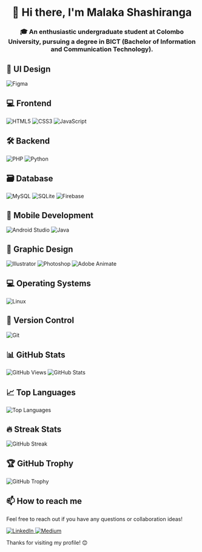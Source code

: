 <h1 align="center">👋 Hi there, I'm Malaka Shashiranga</h1>
<h3 align="center">🎓 An enthusiastic undergraduate student at Colombo University, pursuing a degree in BICT (Bachelor of Information and Communication Technology).</h3>

## 🎨 UI Design
<p align="left"> 
  <img src="https://img.shields.io/badge/Figma-F24E1E?style=for-the-badge&logo=figma&logoColor=white" alt="Figma" />
</p>

## 💻 Frontend
<p align="left">
  <img src="https://img.shields.io/badge/HTML5-E34F26?style=for-the-badge&logo=html5&logoColor=white" alt="HTML5" />
  <img src="https://img.shields.io/badge/CSS3-1572B6?style=for-the-badge&logo=css3&logoColor=white" alt="CSS3" />
  <img src="https://img.shields.io/badge/JavaScript-F7DF1E?style=for-the-badge&logo=javascript&logoColor=black" alt="JavaScript" />
</p>

## 🛠️ Backend
<p align="left">
  <img src="https://img.shields.io/badge/PHP-777BB4?style=for-the-badge&logo=php&logoColor=white" alt="PHP" />
  <img src="https://img.shields.io/badge/Python-3776AB?style=for-the-badge&logo=python&logoColor=white" alt="Python" />
</p>

## 🗃️ Database
<p align="left">
  <img src="https://img.shields.io/badge/MySQL-4479A1?style=for-the-badge&logo=mysql&logoColor=white" alt="MySQL" />
  <img src="https://img.shields.io/badge/SQLite-003B57?style=for-the-badge&logo=sqlite&logoColor=white" alt="SQLite" />
  <img src="https://img.shields.io/badge/Firebase-FFCA28?style=for-the-badge&logo=firebase&logoColor=black" alt="Firebase" />
</p>

## 📱 Mobile Development
<p align="left">
  <img src="https://img.shields.io/badge/Android_Studio-3DDC84?style=for-the-badge&logo=android-studio&logoColor=white" alt="Android Studio" />
  <img src="https://img.shields.io/badge/Java-007396?style=for-the-badge&logo=java&logoColor=white" alt="Java" />
</p>

## 🎨 Graphic Design
<p align="left">
  <img src="https://img.shields.io/badge/Adobe_Illustrator-FF9A00?style=for-the-badge&logo=adobe-illustrator&logoColor=white" alt="Illustrator" />
  <img src="https://img.shields.io/badge/Adobe_Photoshop-31A8FF?style=for-the-badge&logo=adobe-photoshop&logoColor=white" alt="Photoshop" />
  <img src="https://img.shields.io/badge/Adobe_Animate-FF9A00?style=for-the-badge&logo=adobe-animate&logoColor=white" alt="Adobe Animate" />
</p>

## 💻 Operating Systems
<p align="left">
  <img src="https://img.shields.io/badge/Linux-FCC624?style=for-the-badge&logo=linux&logoColor=black" alt="Linux" />
</p>

## 🔗 Version Control
<p align="left">
  <img src="https://img.shields.io/badge/Git-F05032?style=for-the-badge&logo=git&logoColor=white" alt="Git" />
</p>

## 📊 GitHub Stats

![GitHub Views](https://komarev.com/ghpvc/?username=malakashashiranga&style=flat-square&color=blueviolet)
![GitHub Stats](https://github-readme-stats.vercel.app/api?username=malakashashiranga&show_icons=true&theme=radical)

## 📈 Top Languages

![Top Languages](https://github-readme-stats.vercel.app/api/top-langs/?username=malakashashiranga&layout=compact&theme=radical)

## 🔥 Streak Stats

![GitHub Streak](https://github-readme-streak-stats.herokuapp.com/?user=malakashashiranga&theme=dark)

## 🏆 GitHub Trophy

![GitHub Trophy](https://github-profile-trophy.vercel.app/?username=malakashashiranga&column=4&margin-w=18&margin-h=15)


## 📫 How to reach me

Feel free to reach out if you have any questions or collaboration ideas!

<p align="left">
  <a href="https://www.linkedin.com/in/malaka-shashiranga-44997b2b1">
    <img src="https://img.shields.io/badge/LinkedIn-0077B5?style=for-the-badge&logo=linkedin&logoColor=white" alt="LinkedIn" />
  </a>
  <a href="https://medium.com/@malakashashiranga115">
    <img src="https://img.shields.io/badge/Medium-12100E?style=for-the-badge&logo=medium&logoColor=white" alt="Medium" />
  </a>
</p>

Thanks for visiting my profile! 😊
